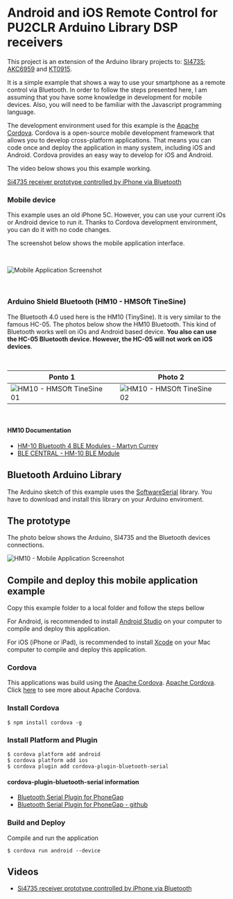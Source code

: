 # Android and iOS Remote Control for PU2CLR Arduino Library DSP receivers 

This project is an extension of the Arduino library projects to: [SI4735](https://pu2clr.github.io/SI4735/); [AKC6959](https://pu2clr.github.io/AKC695X/) and [KT0915](https://pu2clr.github.io/KT0915/).

It is a simple example that shows a way to use your smartphone as a remote control via Bluetooth. In order to follow the steps presented here, I am assuming that you have some knowledge in development for mobile devices. Also, you will need to be familiar with the Javascript programming language.

The development environment used for this example is the [Apache Cordova](https://cordova.apache.org/docs/en/latest/guide/overview/index.html). Cordova is a open-source mobile development framework that allows you to develop cross-platform applications. That means you can code once and deploy the application in many system, including iOS and Android. 
Cordova provides an easy way to develop for iOS and Android.


The video below shows you this example working. 

[Si4735 receiver prototype controlled by iPhone via Bluetooth](https://youtu.be/Yc9DHl7yQZ0)


### Mobile device

This example uses an old iPhone 5C. However, you can use your current iOs or Android device to run it. Thanks to Cordova development environment, you can do it with no code changes.

The screenshot below shows the mobile application interface. 

<BR> 

![Mobile Application Screenshot](https://github.com/pu2clr/SI4735/blob/master/extras/images/mobile_0001.png)

<BR> 

### Arduino Shield Bluetooth (HM10 - HMSOft TineSine)

The Bluetooth 4.0 used here is the HM10 (TinySine). It is very similar to the famous HC-05. The photos below show the HM10 Bluetooth. This kind of Bluetooth works well on iOs and Android based device. __You also can use the HC-05 Bluetooth device. However, the HC-05 will not work on iOS devices__. 

<BR>

|  Ponto 1 | Photo 2 | 
| -------- | ------- |
| ![HM10 - HMSOft TineSine 01](https://github.com/pu2clr/SI4735/blob/master/extras/images/BT01BLE.png) | ![HM10 - HMSOft TineSine 02](https://github.com/pu2clr/SI4735/blob/master/extras/images/BT02BLE.png) |

<BR>


#### HM10 Documentation

* [HM-10 Bluetooth 4 BLE Modules - Martyn Currey](http://www.martyncurrey.com/hm-10-bluetooth-4ble-modules/)
* [BLE CENTRAL - HM-10 BLE Module](http://blog.blecentral.com/2015/05/05/hm-10-peripheral/)


## Bluetooth Arduino Library 

The Arduino sketch of this example uses the [SoftwareSerial](https://github.com/PaulStoffregen/SoftwareSerial) library. You have to download and install this library on your Arduino enviroment.    


## The prototype

The photo below shows the Arduino, SI4735 and the Bluetooth devices connections. 

![HM10 - Mobile Application Screenshot](https://github.com/pu2clr/SI4735/blob/master/extras/images/iPHONE_REMOTE_CONTROL_01.png)



## Compile and deploy this mobile application example

Copy this example folder to a local folder and follow the steps bellow

For Android, is recommended to install [Android Studio](http://developer.android.com/sdk/index.html) on your computer to compile and deploy this application. 

For iOS (iPhone or iPad), is recommended to install [Xcode](https://developer.apple.com/xcode/) on your Mac computer to compile and deploy this application.


### Cordova 

This applications was build using the [Apache Cordova](https://cordova.apache.org/docs/en/latest/guide/overview/index.html). 
[Apache Cordova](https://cordova.apache.org/docs/en/latest/guide/overview/index.html). Click [here](https://cordova.apache.org/docs/en/latest/guide/overview/index.html) to see more about Apache Cordova.

### Install Cordova

    $ npm install cordova -g


### Install Platform and Plugin

    $ cordova platform add android
    $ cordova platform add ios
    $ cordova plugin add cordova-plugin-bluetooth-serial


#### cordova-plugin-bluetooth-serial information

* [Bluetooth Serial Plugin for PhoneGap](https://www.npmjs.com/package/cordova-plugin-bluetooth-serial)
* [Bluetooth Serial Plugin for PhoneGap - github](https://github.com/don/BluetoothSerial)


### Build and Deploy

Compile and run the application

    $ cordova run android --device



## Videos 

- [Si4735 receiver prototype controlled by iPhone via Bluetooth](https://youtu.be/Yc9DHl7yQZ0)





